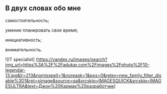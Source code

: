 ## В двух словах обо мне

самостоятельность;

 умение планировать свое время;

 инициативность;

 внимательность.

 ![IT specialist] (https://yandex.ru/images/search?img_url=https%3A%2F%2Fadukar.com%2Fimages%2Fphoto%2F10-legendar-13.jpg&lr=213&nomisspell=1&noreask=1&pos=0&relev=new_family_filter_disable%3D1&rpt=simage&source=qa&srcskip=IMAGESQUICK&srcskip=IMAGESULTRA&text=Джон%20Кармак%20разработчик)